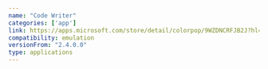```yaml
---
name: "Code Writer"
categories: ['app']
link: https://apps.microsoft.com/store/detail/colorpop/9WZDNCRFJB2J?hl=en-us&gl=us
compatibility: emulation
versionFrom: "2.4.0.0"
type: applications
---
```


